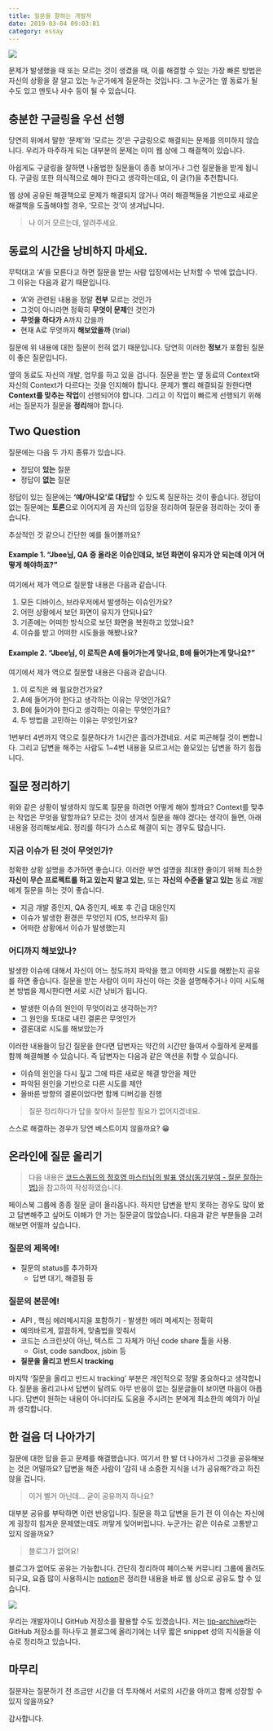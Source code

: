 ```yaml
---
title: 질문을 잘하는 개발자
date: 2019-03-04 09:03:81
category: essay
---
```


![](./images/good_questionor_intro.jpg)

문제가 발생했을 때 또는 모르는 것이 생겼을 때, 이를 해결할 수 있는 가장 빠른 방법은 자신의 상황을 잘 알고 있는 누군가에게 질문하는 것입니다. 그 누군가는 옆 동료가 될 수도 있고 멘토나 사수 등이 될 수 있습니다.

## 충분한 구글링을 우선 선행

당연히 위에서 말한 ‘문제’와 ‘모르는 것’은 구글링으로 해결되는 문제를 의미하지 않습니다. 우리가 마주하게 되는 대부분의 문제는 이미 웹 상에 그 해결책이 있습니다.

아쉽게도 구글링을 잘하면 나올법한 질문들이 종종 보이거나 그런 질문들을 받게 됩니다. 구글링 또한 의식적으로 해야 한다고 생각하는데요, 이 글(?)을 추천합니다.

웹 상에 공유된 해결책으로 문제가 해결되지 않거나 여러 해결책들을 기반으로 새로운 해결책을 도출해야할 경우, ‘모르는 것’이 생겨납니다.

> 나 이거 모르는데, 알려주세요.

## 동료의 시간을 낭비하지 마세요.

무턱대고 ‘A’을 모른다고 하면 질문을 받는 사람 입장에서는 난처할 수 밖에 없습니다. 그 이유는 다음과 같기 때문입니다.

- ‘A’와 관련된 내용을 정말 **전부** 모르는 것인가
- 그것이 아니라면 정확히 **무엇이 문제**인 것인가
- **무엇을 하다가** A까지 갔을까
- 현재 A로 무엇까지 **해보았을까** (trial)

질문에 위 내용에 대한 질문이 전혀 없기 때문입니다. 당연히 이러한 **정보**가 포함된 질문이 좋은 질문입니다.

옆의 동료도 자신의 개발, 업무를 하고 있을 겁니다. 질문을 받는 옆 동료의 Context와 자신의 Context가 다르다는 것을 인지해야 합니다. 문제가 빨리 해결되길 원한다면 **Context를 맞추는 작업**이 선행되어야 합니다. 그리고 이 작업이 빠르게 선행되기 위해서는 질문자가 질문을 **정리**해야 합니다.

## Two Question

질문에는 다음 두 가지 종류가 있습니다.

- 정답이 **있는** 질문
- 정답이 **없는** 질문

정답이 있는 질문에는 **‘예/아니오’로 대답**할 수 있도록 질문하는 것이 좋습니다. 정답이 없는 질문에는 **토론**으로 이어지게 끔 자신의 입장을 정리하여 질문을 정리하는 것이 좋습니다.

추상적인 것 같으니 간단한 예를 들어볼까요?

#### Example 1. “Jbee님, QA 중 올라온 이슈인데요, 보던 화면이 유지가 안 되는데 이거 어떻게 해야하죠?”

여기에서 제가 역으로 질문할 내용은 다음과 같습니다.

1. 모든 디바이스, 브라우저에서 발생하는 이슈인가요?
2. 어떤 상황에서 보던 화면이 유지가 안되나요?
3. 기존에는 어떠한 방식으로 보던 화면을 복원하고 있었나요?
4. 이슈를 받고 어떠한 시도들을 해봤나요?

#### Example 2. “Jbee님, 이 로직은 A에 들어가는게 맞나요, B에 들어가는게 맞나요?”

여기에서 제가 역으로 질문할 내용은 다음과 같습니다.

1. 이 로직은 왜 필요한건가요?
2. A에 들어가야 한다고 생각하는 이유는 무엇인가요?
3. B에 들어가야 한다고 생각하는 이유는 무엇인가요?
4. 두 방법을 고민하는 이유는 무엇인가요?

1번부터 4번까지 역으로 질문하다가 1시간은 흘러가겠네요. 서로 피곤해질 것이 뻔합니다. 그리고 답변을 해주는 사람도 1~4번 내용을 모르고서는 쓸모있는 답변을 하기 힘듭니다.

## 질문 정리하기

위와 같은 상황이 발생하지 않도록 질문을 하려면 어떻게 해야 할까요? Context를 맞추는 작업은 무엇을 말할까요? 모르는 것이 생겨서 질문을 해야 겠다는 생각이 들면, 아래 내용을 정리해보세요. 정리를 하다가 스스로 해결이 되는 경우도 많습니다.

### 지금 이슈가 된 것이 무엇인가?

정확한 상황 설명을 추가하면 좋습니다. 이러한 부연 설명을 최대한 줄이기 위해 최소한 **자신이 무슨 프로젝트를 하고 있는지 알고 있는**, 또는 **자신의 수준을 알고 있는** 동료 개발에게 질문을 하는 것이 좋습니다.

- 지금 개발 중인지, QA 중인지, 배포 후 긴급 대응인지
- 이슈가 발생한 환경은 무엇인지 (OS, 브라우저 등)
- 어떠한 상황에서 이슈가 발생했는지

### 어디까지 해보았나?

발생한 이슈에 대해서 자신이 어느 정도까지 파악을 했고 어떠한 시도를 해봤는지 공유를 하면 좋습니다. 질문을 받는 사람이 이미 자신이 아는 것을 설명해주거나 이미 시도해본 방법을 제시한다면 서로 시간 낭비가 됩니다.

- 발생한 이슈의 원인이 무엇이라고 생각하는가?
- 그 원인을 토대로 내린 결론은 무엇인가
- 결론대로 시도를 해보았는가

이러한 내용들이 담긴 질문을 한다면 답변자는 약간의 시간만 들여서 수월하게 문제를 함께 해결해볼 수 있습니다. 즉 답변자는 다음과 같은 액션을 취할 수 있습니다.

- 이슈의 원인을 다시 짚고 그에 따른 새로운 해결 방안을 제안
- 파악된 원인을 기반으로 다른 시도를 제안
- 올바른 방향의 결론이었다면 함께 디버깅을 진행

> 질문 정리하다가 답을 찾아서 질문할 필요가 없어지겠네요.

스스로 해결하는 경우가 당연 베스트이지 않을까요? 😁

## 온라인에 질문 올리기

> 다음 내용은 [코드스쿼드의 정호영 마스터님의 발표 영상(동기부여 - 질문 잘하는 법)](https://www.youtube.com/watch?v=L2p1mdpxD5w)을 참고하여 작성하였습니다.

페이스북 그룹에 종종 질문 글이 올라옵니다. 하지만 답변을 받지 못하는 경우도 많이 봤고 답변해주고 싶어도 이해가 안 가는 질문글이 많았습니다. 다음과 같은 부분들을 고려해보면 어떨까 싶습니다.

### 질문의 제목에!

- 질문의 status를 추가하자
  - 답변 대기, 해결됨 등

### 질문의 본문에!

- API , 핵심 에러메시지을 포함하기 - 발생한 에러 메세지는 정확히
- 예의바르게, 깔끔하게, 맞춤법을 맞춰서
- 코드는 스크린샷이 아닌, 텍스트 그 자체가 아닌 code share 툴을 사용.
  - Gist, code sandbox, jsbin 등
- **질문을 올리고 반드시 tracking**

마지막 ‘질문을 올리고 반드시 tracking’ 부분은 개인적으로 정말 중요하다고 생각합니다. 질문을 올리고나서 답변이 달려도 아무 반응이 없는 질문글들이 보이면 마음이 아픕니다. 답변이 원하는 내용이 아니더라도 도움을 주시려는 분에게 최소한의 예의가 아닐까 생각합니다.

## 한 걸음 더 나아가기

질문에 대한 답을 듣고 문제를 해결했습니다. 여기서 한 발 더 나아가서 그것을 공유해보는 것은 어떨까요? 답변을 해준 사람이 ‘감히 내 소중한 지식을 너가 공유해?’라고 하진 않을 겁니다.

> 이거 별거 아닌데… 굳이 공유까지 하나요?

대부분 공유를 부탁하면 이런 반응입니다. 질문을 하고 답변을 듣기 전 이 이슈는 자신에게 굉장히 힘겨운 문제였는데도 까맣게 잊어버립니다. 누군가는 같은 이슈로 고통받고 있지 않을까요?

> 블로그가 없어요!

블로그가 없어도 공유는 가능합니다. 간단히 정리하여 페이스북 커뮤니티 그룹에 올려도 되구요, 요즘 많이 사용하시는 [notion](https://www.notion.so)은 정리한 내용을 바로 웹 상으로 공유도 할 수 있습니다.

![](./images/good_questionor_tip.png)

우리는 개발자이니 GitHub 저장소를 활용할 수도 있겠습니다. 저는 [tip-archive](https://github.com/JaeYeopHan/tip-archive/issues)라는 GitHub 저장소를 하나두고 블로그에 올리기에는 너무 짧은 snippet 성의 지식들을 이슈로 정리하고 있습니다.

## 마무리

질문자는 질문하기 전 조금만 시간을 더 투자해서 서로의 시간을 아끼고 함께 성장할 수 있지 않을까요?

감사합니다.
